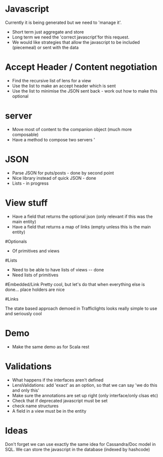 # Javascript

Currently it is being generated but we need to 'manage it'. 
* Short term just aggregate and store
* Long term we need the 'correct javascript'for this request.
* We would like strategies that allow the javascript to be included (piecemeal) or sent with the data

# Accept Header / Content negotiation

* Find the recursive list of lens for a view
* Use the list to make an accept header which is sent
* Use the list to minimise the JSON sent back - work out how to make this optional

# server

* Move most of content to the companion object (much more composable)
* Have a method to compose two servers
'

# JSON

* Parse JSON for puts/posts - done by second point
* Nice library instead of quick JSON - done
* Lists  - in progress

# View stuff

* Have  a field that returns the optional json (only relevant if this was the main entity)
* Have a field that returns a map of links (empty unless this is the main entity)

#Optionals
* Of primitives and views

#Lists
* Need to be able to have lists of views -- done
* Need lists of primitives


#Embedded/Link
Pretty cool, but let's do that when everything else is done... place holders are nice

#Links

The state based approach demoed in Trafficlights looks really simple to use and seriously cool

# Demo

* Make the same demo as for Scala rest


# Validations

* What happens if the interfaces aren't defined
* LensValidations: add 'exact' as an option, so that we can say 'we do this and only this'
* Make sure the annotations are set up right (only interface/only clsas etc)
* Check that if deprecated javascript must be set
* check name structures
* A field in a view must be in the entity

# Ideas
 
Don't forget we can use exactly the same idea for Cassandra/Doc model in SQL. We can store the javascript
in the database (indexed by hashcode)